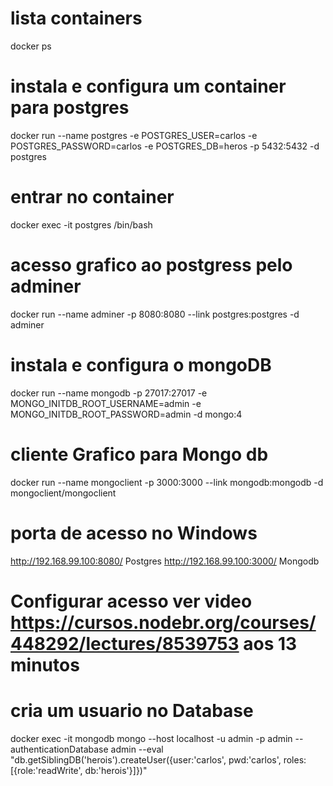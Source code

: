 # lista containers
docker ps 

# instala e configura um container para postgres
docker run --name postgres -e POSTGRES_USER=carlos -e POSTGRES_PASSWORD=carlos -e POSTGRES_DB=heros -p 5432:5432 -d postgres

# entrar no container
docker exec -it postgres /bin/bash

# acesso grafico ao postgress pelo adminer
docker run --name adminer -p 8080:8080 --link postgres:postgres -d adminer

# instala e configura o mongoDB
docker run --name mongodb -p 27017:27017 -e MONGO_INITDB_ROOT_USERNAME=admin -e MONGO_INITDB_ROOT_PASSWORD=admin -d mongo:4

# cliente Grafico para Mongo db
docker run --name mongoclient -p 3000:3000 --link mongodb:mongodb -d mongoclient/mongoclient

# porta de acesso no Windows
http://192.168.99.100:8080/ Postgres
http://192.168.99.100:3000/ Mongodb

# Configurar acesso ver video https://cursos.nodebr.org/courses/448292/lectures/8539753 aos 13 minutos

# cria um usuario no Database
docker exec -it mongodb mongo --host localhost -u admin -p admin --authenticationDatabase admin --eval "db.getSiblingDB('herois').createUser({user:'carlos', pwd:'carlos', roles: [{role:'readWrite', db:'herois'}]})"